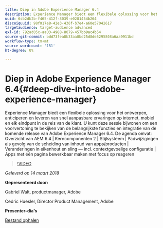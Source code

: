 ```yaml
---
title: Diep in Adobe Experience Manager 6.4
description: Experience Manager biedt een flexibele oplossing voor het ontwerpen, anticiperen en leveren van snel aanpasbare ervaringen op internet, mobiel en elk eindpunt in de reis van de klant. U kunt deze sessie bijwonen om een voorvertoning te bekijken van de belangrijkste functies en integratie van de komende release van Adobe Experience Manager 6.4.
uuid: 6cb2db2b-f465-412f-8039-e0281454b264
discoiquuid: 98f017e8-42e3-436f-b7e4-a60e57042617
targetaudience: target-audience advanced
exl-id: 792ad05c-aa03-4988-8079-457bb9ac4b54
source-git-commit: bdd73fea8b33aa0bd25d8de5295808a6aa9911bd
workflow-type: tm+mt
source-wordcount: '151'
ht-degree: 0%

---
```


# Diep in Adobe Experience Manager 6.4{#deep-dive-into-adobe-experience-manager}

Experience Manager biedt een flexibele oplossing voor het ontwerpen, anticiperen en leveren van snel aanpasbare ervaringen op internet, mobiel en elk eindpunt in de reis van de klant. U kunt deze sessie bijwonen om een voorvertoning te bekijken van de belangrijkste functies en integratie van de komende release van Adobe Experience Manager 6.4. De agenda omvat: Overzicht van AEM 6.4 | Kerncomponenten 2 | Stijlsysteem | Padwijzigingen als gevolg van de scheiding van inhoud van apps/producten | Veranderingen in eikenhout en sling — incl. contextgevoelige configuratie | Apps met één pagina bewerkbaar maken met focus op reageren

>[!VIDEO](https://video.tv.adobe.com/v/21749/?quality=9)

*Geleverd op 14 maart 2018*

**Gepresenteerd door:**

Gabriel Walt, productmanager, Adobe

Cedric Huesler, Director Product Management, Adobe

**Presenter-dia&#39;s**

[Bestand ophalen](assets/aem64-developerupdate31418.pdf)

<!--
[Get back to the Overview](https://helpx.adobe.com/experience-manager/kt/eseminars/gems/aem-index.html)
-->
